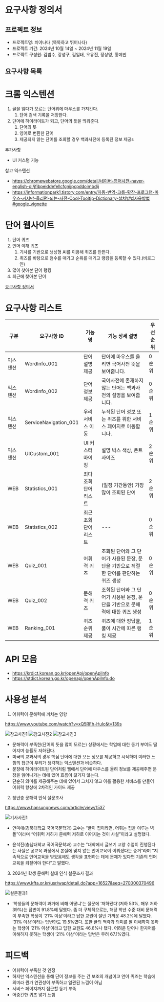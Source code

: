 # 요구사항 정의서

## 프로젝트 정보

- 프로젝트명: 치어나다 (똑똑하고 뛰어나다)
- 프로젝트 기간: 2024년 10월 14일 ~ 2024년 11월 19일
- 프로젝트 구성원: 김범수, 강성구, 김일태, 오유진, 정상영, 황예빈

## 요구사항 목록

# 크롬 익스텐션

1. 글을 읽다가 모르는 단어위에 마우스를 가져간다.
   1. 단어 검색 기록을 저장한다.
2. 단어에 하이라이트가 되고, 단어의 뜻을 띄워준다.
   1. 단어의 뜻
   2. 영어로 변환한 단어
   3. 제공되지 않는 단어를 조회할 경우 백과사전에 등록된 정보 제공s

추가사항

- UI 커스텀 기능

참고 익스텐션

- https://chromewebstore.google.com/detail/네이버-영어사전-naver-english-di/jfibpeiddefellcfgnijpcpddoimbdij
- https://informationpark1.tistory.com/entry/자동-번역-크롬-확장-프로그램-마우스-커서만-올리면-되는-사전-Cool-Tooltip-Dictionary-설치방법사용방법#google_vignette

# 단어 웹사이트

1. 단어 퀴즈
2. 언어 이해 퀴즈
   1. 기사를 기반으로 생성형 AI를 이용해 퀴즈를 만든다.
   2. 퀴즈를 바탕으로 점수를 매기고 순위를 매기고 랭킹을 등록할 수 있다.(비로그인)
3. 많이 찾아본 단어 랭킹
4. 최근에 찾아본 단어

[요구사항 정의서](https://www.notion.so/1260cfca537f8016ae0de531ed86d373?pvs=21)

# 요구사항 리스트

| 구분     | 요구사항 ID           | 기능명                | 기능 상세 설명                                                                        | 우선 순위 |
| -------- | --------------------- | --------------------- | ------------------------------------------------------------------------------------- | --------- |
| 익스텐션 | WordInfo_001          | 단어 설명 제공        | 단어에 마우스를 올리면 국어사전 뜻을 보여줍니다.                                      | 0순위     |
| 익스텐션 | WordInfo_002          | 단어 정보 제공        | 국어사전에 존재하지 않는 단어는 백과사전의 설명을 보여줍니다.                         | 0순위     |
| 익스텐션 | ServiceNavigation_001 | 우리 서비스 이동      | 누적된 단어 정보 또는 퀴즈를 위한 서비스 페이지로 이동합니다.                         | 1순위     |
| 익스텐션 | UICustom_001          | UI 커스터마이징       | 설명 박스 색상, 폰트 사이즈                                                           | 2순위     |
| WEB      | Statistics_001        | 최다 조회 단어 리스트 | (일정 기간동안) 가장 많이 조회된 단어                                                 | 2순위     |
| WEB      | Statistics_002        | 최근 조회 단어 리스트 | ---                                                                                   | 0순위     |
| WEB      | Quiz_001              | 어휘력 퀴즈           | 조회된 단어와 그 단어가 사용된 문장, 문단을 기반으로 적절한 단어를 판단하는 퀴즈 생성 | 0순위     |
| WEB      | Quiz_002              | 문해력 퀴즈           | 조회된 단어와 그 단어가 사용된 문장, 문단을 기반으로 문해력에 대한 퀴즈 생성          | 0순위     |
| WEB      | Ranking_001           | 퀴즈 순위 제공        | 퀴즈에 대한 정답률, 풀이 시간에 따른 랭킹 제공                                        | 1순위     |

# API 모음

- https://krdict.korean.go.kr/openApi/openApiInfo
- https://stdict.korean.go.kr/openapi/openApiInfo.do

# 사용성 분석

1. 어휘력이 문해력에 끼치는 영향

https://www.youtube.com/watch?v=xQ5RFh-HuIc&t=139s

![참고사진1](./img/참고사진1.png)
![참고사진2](./img/참고사진2.png)
![참고사진3](./img/참고사진3.png)

- 문해력이 부족한(단어의 뜻을 많이 모르는) 상황에서는 학업에 대한 동기 부여도 떨어지며 능률도 저하된다.
- 미국의 교과서의 경우 핵심 단어에 대한 모든 정보를 제공하고 시작하며 이러한 느낌의 접근이 우리가 생각하는 익스텐션과 비슷하다.
- 문장에 하이라이트된 단어처럼 웹에서 단어에 마우스를 올려 정보를 제공해주면 문장을 읽어나가는 데에 있어 흐름이 끊기지 않는다.
- 단순히 의미를 제공해주는 데에 있어서 그치지 않고 이를 활용한 서비스를 만들어 어휘력 향상에 2차적인 가이드 제공

2. 청년층 문해력 인식 설문조사

https://www.hansungnews.com/article/view/1537

![기사사진1](./img/기사사진1.jpg)

- 안미애(경북대학교 국어국문학과) 교수는 “글이 집이라면, 어휘는 집을 이루는 벽돌”이라며 “어휘력 저하가 문해력 저하로 이어지는 것이 사실”이라고 설명했다.

- 윤석진(충남대학교 국어국문학과) 교수는 “대학에서 글쓰기 교양 수업이 진행된다는 사실은 공교육 과정에서 본질에 맞지 않는 언어교육이 이뤄졌다는 증거”라며 “지속적으로 언어교육을 받았음에도 생각을 표현하는 데에 문제가 있다면 기존의 언어교육을 되짚어야 한다”고 말했다.

3. 2024년 학생 문해력 실태 인식 설문조사 결과

https://www.kfta.or.kr/usr/wap/detail.do?app=16527&seq=270000370496

![설문결과1](./img/설문결과1.PNG)

- ‘학생들의 문해력이 과거에 비해 어떻냐’는 질문에 ‘저하됐다’(저하 53%, 매우 저하 39%)는 답변이 91.8%에 달했다. 좀 더 구체적으로는, 해당 학년 수준 대비 문해력이 부족한 학생이 ‘21% 이상’이라고 답한 교원이 절반 가까운 48.2%에 달했다. ‘31% 이상’이라는 답변만도 19.5%였다. 또한 글의 맥락과 의미를 잘 이해하지 못하는 학생이 ‘21% 이상’이라고 답한 교원도 46.6%나 됐다. 어려운 단어나 한자어를 이해하지 못하는 학생이 ‘21% 이상’이라는 답변은 무려 67.1%였다.

# 피드백

- 어휘력이 부족한 것 인정
- 하지만 익스텐션을 통해 단어 정보를 주는 건 보조의 개념이고 언어 퀴즈는 학습에 의미라 뭔가 연관성이 부족하고 일관된 느낌이 아님
- 서비스 페이지까지 접근할 동기 부족
- 어중간한 퀴즈 넣기 느낌
